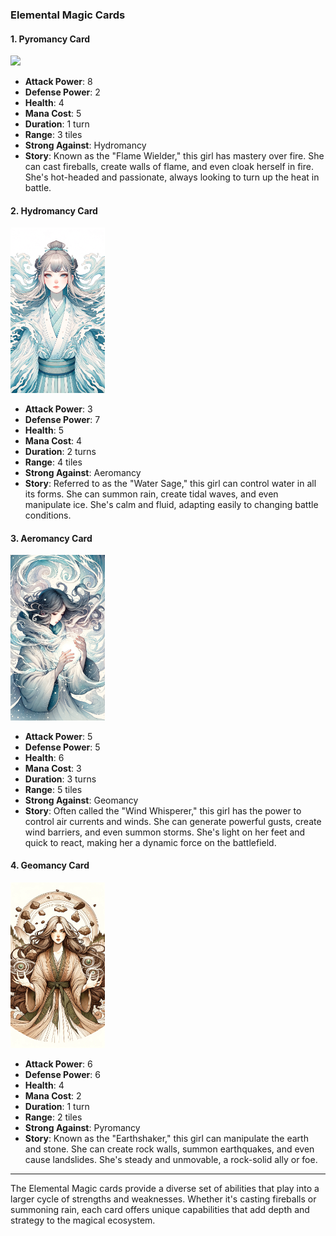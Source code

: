 ### Elemental Magic Cards

#### 1. Pyromancy Card
  
  <img src="./Flame Wielder.png" width="30%"></img>

- **Attack Power**: 8
- **Defense Power**: 2
- **Health**: 4
- **Mana Cost**: 5
- **Duration**: 1 turn
- **Range**: 3 tiles
- **Strong Against**: Hydromancy
- **Story**: Known as the "Flame Wielder," this girl has mastery over fire. She can cast fireballs, create walls of flame, and even cloak herself in fire. She's hot-headed and passionate, always looking to turn up the heat in battle.

#### 2. Hydromancy Card
  
  <img src="./Water Sage.png" width="30%"></img>

- **Attack Power**: 3
- **Defense Power**: 7
- **Health**: 5
- **Mana Cost**: 4
- **Duration**: 2 turns
- **Range**: 4 tiles
- **Strong Against**: Aeromancy
- **Story**: Referred to as the "Water Sage," this girl can control water in all its forms. She can summon rain, create tidal waves, and even manipulate ice. She's calm and fluid, adapting easily to changing battle conditions.

#### 3. Aeromancy Card
  
  <img src="./Wind Whisperer.png" width="30%"></img>

- **Attack Power**: 5
- **Defense Power**: 5
- **Health**: 6
- **Mana Cost**: 3
- **Duration**: 3 turns
- **Range**: 5 tiles
- **Strong Against**: Geomancy
- **Story**: Often called the "Wind Whisperer," this girl has the power to control air currents and winds. She can generate powerful gusts, create wind barriers, and even summon storms. She's light on her feet and quick to react, making her a dynamic force on the battlefield.

#### 4. Geomancy Card
  
  <img src="./Earthshaker.png" width="30%"></img>

- **Attack Power**: 6
- **Defense Power**: 6
- **Health**: 4
- **Mana Cost**: 2
- **Duration**: 1 turn
- **Range**: 2 tiles
- **Strong Against**: Pyromancy
- **Story**: Known as the "Earthshaker," this girl can manipulate the earth and stone. She can create rock walls, summon earthquakes, and even cause landslides. She's steady and unmovable, a rock-solid ally or foe.

---

The Elemental Magic cards provide a diverse set of abilities that play into a larger cycle of strengths and weaknesses. Whether it's casting fireballs or summoning rain, each card offers unique capabilities that add depth and strategy to the magical ecosystem.